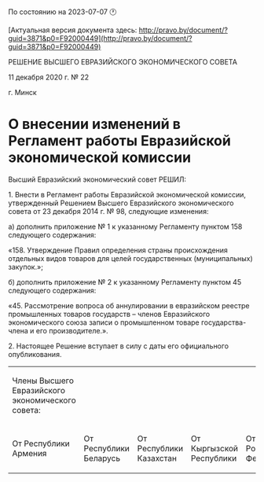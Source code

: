 По состоянию на 2023-07-07 &#x1F550;

[Актуальная версия документа здесь: http://pravo.by/document/?guid=3871&p0=F92000449](http://pravo.by/document/?guid=3871&p0=F92000449)

<p>РЕШЕНИЕ ВЫСШЕГО ЕВРАЗИЙСКОГО ЭКОНОМИЧЕСКОГО СОВЕТА</p>
<p>11 декабря 2020 г. № 22</p>
<p>г. Минск</p>
<h1>О внесении изменений в Регламент работы Евразийской экономической комиссии</h1>
<p>Высший Евразийский экономический совет РЕШИЛ:</p>
<p>1. Внести в Регламент работы Евразийской экономической комиссии, утвержденный Решением Высшего Евразийского экономического совета от 23 декабря 2014 г. № 98, следующие изменения:</p>
<p>а) дополнить приложение № 1 к указанному Регламенту пунктом 158 следующего содержания:</p>
<p>«158. Утверждение Правил определения страны происхождения отдельных видов товаров для целей государственных (муниципальных) закупок.»;</p>
<p>б) дополнить приложение № 2 к указанному Регламенту пунктом 45 следующего содержания:</p>
<p>«45. Рассмотрение вопроса об аннулировании в евразийском реестре промышленных товаров государств – членов Евразийского экономического союза записи о промышленном товаре государства-члена и его производителе.».</p>
<p>2. Настоящее Решение вступает в силу с даты его официального опубликования.</p>
<p></p>
<table>
<tr><td><p>Члены Высшего Евразийского экономического совета:</p></td></tr>
<tr>
<td><p>От Республики Армения</p></td>
<td><p>От Республики Беларусь</p></td>
<td><p>От Республики Казахстан</p></td>
<td><p>От Кыргызской Республики</p></td>
<td><p>От Российской Федерации</p></td>
</tr>
</table>
<p></p>